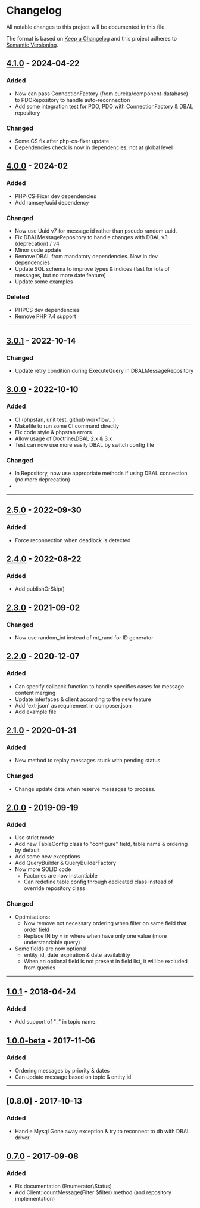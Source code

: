 # Changelog
All notable changes to this project will be documented in this file.

The format is based on [Keep a Changelog](http://keepachangelog.com/en/1.0.0/)
and this project adheres to [Semantic Versioning](http://semver.org/spec/v2.0.0.html).

## [4.1.0] - 2024-04-22
[4.1.0]: https://github.com/php-mqdb/php-mqdb/compare/4.0.0...4.1.0
### Added
- Now can pass ConnectionFactory (from eureka/component-database) to PDORepository to handle auto-reconnection
- Add some integration test for PDO, PDO with ConnectionFactory & DBAL repository
### Changed
- Some CS fix after php-cs-fixer update
- Dependencies check is now in dependencies, not at global level


## [4.0.0] - 2024-02
[4.0.0]: https://github.com/php-mqdb/php-mqdb/compare/3.0.1...4.0.0
### Added
- PHP-CS-Fixer dev dependencies
- Add ramsey/uuid dependency
### Changed
- Now use Uuid v7 for message id rather than pseudo random uuid.
- Fix DBALMessageRepository to handle changes with DBAL v3 (deprecation) / v4
- Minor code update
- Remove DBAL from mandatory dependencies. Now in dev dependencies
- Update SQL schema to improve types & indices (fast for lots of messages, but no more date feature)
- Update some examples
### Deleted
- PHPCS dev dependencies
- Remove PHP 7.4 support

----

## [3.0.1] - 2022-10-14
[3.0.1]: https://github.com/php-mqdb/php-mqdb/compare/3.0.0...3.0.1
### Changed
- Update retry condition during ExecuteQuery in DBALMessageRepository

## [3.0.0] - 2022-10-10
[3.0.0]: https://github.com/php-mqdb/php-mqdb/compare/2.5.0...3.0.0
### Added
- CI (phpstan, unit test, github workflow...)
- Makefile to run some CI command directly
- Fix code style & phpstan errors
- Allow usage of Doctrine\DBAL 2.x & 3.x
- Test can now use more easily DBAL by switch config file
### Changed
- In Repository, now use appropriate methods if using DBAL connection (no more deprecation)
- 

----

## [2.5.0] - 2022-09-30
[2.5.0]: https://github.com/php-mqdb/php-mqdb/compare/2.4.0...2.5.0
### Added
- Force reconnection when deadlock is detected


## [2.4.0] - 2022-08-22
[2.4.0]: https://github.com/php-mqdb/php-mqdb/compare/2.3.0...2.4.0
### Added
- Add publishOrSkip()


## [2.3.0] - 2021-09-02
[2.3.0]: https://github.com/php-mqdb/php-mqdb/compare/2.2.0...2.3.0
### Changed
- Now use random_int instead of mt_rand for ID generator


## [2.2.0] - 2020-12-07
[2.2.0]: https://github.com/php-mqdb/php-mqdb/compare/2.1.0...2.2.0
### Added
- Can specify callback function to handle specifics cases for message content merging
- Update interfaces & client according to the new feature
- Add 'ext-json' as requirement in composer.json
- Add example file


## [2.1.0] - 2020-01-31
[2.1.0]: https://github.com/php-mqdb/php-mqdb/compare/2.0.0...2.1.0
### Added
- New method to replay messages stuck with pending status
### Changed
- Change update date when reserve messages to process.


## [2.0.0] - 2019-09-19
[2.0.0]: https://github.com/php-mqdb/php-mqdb/compare/1.0.1...2.0.0
### Added
 - Use strict mode
 - Add new TableConfig class to "configure" field, table name & ordering by default
 - Add some new exceptions
 - Add QueryBuilder & QueryBuilderFactory
 - Now more SOLID code
   - Factories are now instantiable
   - Can redefine table config through dedicated class instead of override repository class
### Changed
 - Optimisations:
   - Now remove not necessary ordering when filter on same field that order field
   - Replace IN by = in where when have only one value (more understandable query)
 - Some fields are now optional:
   - entity_id, date_expiration & date_availability
   - When an optional field is not present in field list, it will be excluded from queries


----

## [1.0.1] - 2018-04-24
[1.0.1]: https://github.com/php-mqdb/php-mqdb/compare/1.0.0-beta...1.0.1
### Added
 - Add support of "_" in topic name.

## [1.0.0-beta] - 2017-11-06
[1.0.0-beta]: https://github.com/php-mqdb/php-mqdb/compare/0.8.0...1.0.0-beta
### Added
 - Ordering messages by priority & dates
 - Can update message based on topic & entity id

---- 

## [0.8.0] - 2017-10-13
[0.7.0]: https://github.com/php-mqdb/php-mqdb/compare/0.7.0...0.8.0
### Added
 - Handle Mysql Gone away exception & try to reconnect to db with DBAL driver
 


## [0.7.0] - 2017-09-08
### Added
 - Fix documentation (Enumerator\Status)
 - Add Client::countMessage(Filter $filter) method (and repository implementation)
